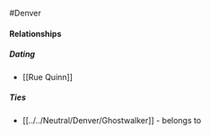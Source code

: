 #Denver 
#### Relationships
##### Dating
- [[Rue Quinn]]

##### Ties
- [[../../Neutral/Denver/Ghostwalker]] - belongs to